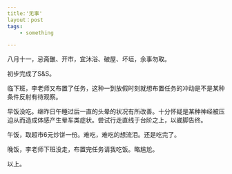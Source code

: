 ```yaml
---
title:'无事'
layout：post
tags:
    - something

---
```


八月十一，忌斋醮、开市，宜沐浴、破屋、坏垣，余事勿取。

初步完成了S&S。

临下班，李老师又布置了任务，这种一到放假时刻就想布置任务的冲动是不是某种条件反射有待观察。

早饭没吃。继昨日午睡过后一直的头晕的状况有所改善。十分怀疑是某种神经被压迫从而造成体感产生晕车类症状。尝试行走直线于台阶之上，以崴脚告终。

午饭，取超市6元炒饼一份。难吃，难吃的想流泪。还是吃完了。

晚饭，李老师下班没走，布置完任务请我吃饭。略尴尬。

以上。